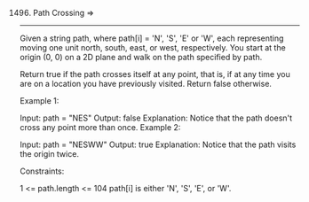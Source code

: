 1496. Path Crossing  =>
--------------------


Given a string path, where path[i] = 'N', 'S', 'E' or 'W', each representing moving one unit north, south, east, or west, respectively. You start at the origin (0, 0) on a 2D plane and walk on the path specified by path.

Return true if the path crosses itself at any point, that is, if at any time you are on a location you have previously visited. Return false otherwise.

 

Example 1:


Input: path = "NES"
Output: false 
Explanation: Notice that the path doesn't cross any point more than once.
Example 2:


Input: path = "NESWW"
Output: true
Explanation: Notice that the path visits the origin twice.
 

Constraints:

1 <= path.length <= 104
path[i] is either 'N', 'S', 'E', or 'W'.
